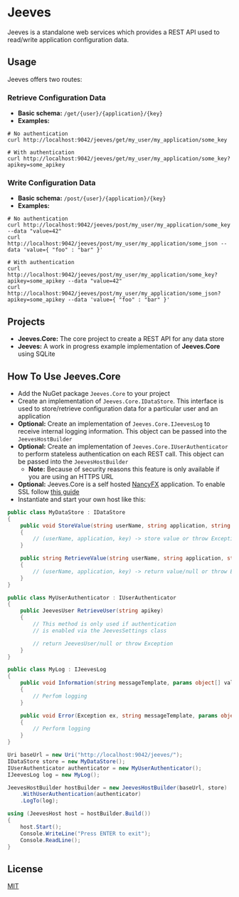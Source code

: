 # Jeeves

Jeeves is a standalone web services which provides a REST API used to read/write application configuration data.

## Usage

Jeeves offers two routes:

### Retrieve Configuration Data

- **Basic schema:** `/get/{user}/{application}/{key}`
- **Examples:**

```
# No authentication
curl http://localhost:9042/jeeves/get/my_user/my_application/some_key

# With authentication
curl http://localhost:9042/jeeves/get/my_user/my_application/some_key?apikey=some_apikey
```

### Write Configuration Data

- **Basic schema:** `/post/{user}/{application}/{key}`
- **Examples:**

```
# No authentication
curl http://localhost:9042/jeeves/post/my_user/my_application/some_key --data "value=42"
curl http://localhost:9042/jeeves/post/my_user/my_application/some_json --data 'value={ "foo" : "bar" }'

# With authentication
curl http://localhost:9042/jeeves/post/my_user/my_application/some_key?apikey=some_apikey --data "value=42"
curl http://localhost:9042/jeeves/post/my_user/my_application/some_json?apikey=some_apikey --data 'value={ "foo" : "bar" }'
```

## Projects

- **Jeeves.Core:** The core project to create a REST API for any data store
- **Jeeves:** A work in progress example implementation of **Jeeves.Core** using SQLite

## How To Use Jeeves.Core

- Add the NuGet package `Jeeves.Core` to your project
- Create an implementation of `Jeeves.Core.IDataStore`. This interface is used to store/retrieve configuration data for a particular user and an application
- **Optional:** Create an implementation of `Jeeves.Core.IJeevesLog` to receive internal logging information. This object can be passed into the `JeevesHostBuilder`
- **Optional:** Create an implementation of `Jeeves.Core.IUserAuthenticator` to perform stateless authentication on each REST call. This object can be passed into the `JeevesHostBuilder`
  - **Note:** Because of security reasons this feature is only available if you are using an HTTPS URL
- **Optional:** Jeeves.Core is a self hosted [NancyFX](http://nancyfx.org/) application. To enable SSL follow [this guide](https://coderead.wordpress.com/2014/08/07/enabling-ssl-for-self-hosted-nancy/)
- Instantiate and start your own host like this:

```csharp
public class MyDataStore : IDataStore
{
    public void StoreValue(string userName, string application, string key, string value)
    {
        // (userName, application, key) -> store value or throw Exception
    }

    public string RetrieveValue(string userName, string application, string key)
    {
        // (userName, application, key) -> return value/null or throw Exception
    }
}

public class MyUserAuthenticator : IUserAuthenticator
{
    public JeevesUser RetrieveUser(string apikey)
    {
        // This method is only used if authentication
        // is enabled via the JeevesSettings class

        // return JeevesUser/null or throw Exception
    }
}

public class MyLog : IJeevesLog
{
    public void Information(string messageTemplate, params object[] values)
    {
        // Perfom logging
    }

    public void Error(Exception ex, string messageTemplate, params object[] values)
    {
        // Perform logging
    }
}
```

```csharp
Uri baseUrl = new Uri("http://localhost:9042/jeeves/");
IDataStore store = new MyDataStore();
IUserAuthenticator authenticator = new MyUserAuthenticator();
IJeevesLog log = new MyLog();

JeevesHostBuilder hostBuilder = new JeevesHostBuilder(baseUrl, store)
    .WithUserAuthentication(authenticator)
    .LogTo(log);

using (JeevesHost host = hostBuilder.Build())
{
    host.Start();
    Console.WriteLine("Press ENTER to exit");
    Console.ReadLine();
}
```

## License

[MIT](http://opensource.org/licenses/MIT)

